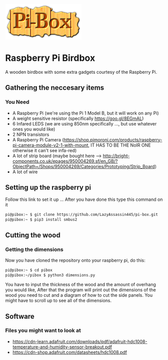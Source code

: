 ![piBox](/doc/pibox.png)

# Raspberry Pi Birdbox
A wooden birdbox with some extra gadgets courtesy of the Raspberry Pi.

## Gathering the neccesary items
### You Need
* A Raspberry Pi (we're using the Pi 1 Model B, but it will work on any Pi)
* A weight sensitive resistor (specifically https://goo.gl/8EGmAL)
* 6 Infared LEDS (we are using 850nm specifically ..., but use whatever ones you would like)
* 2 NPN transistors
* A Raspberry Pi Camera (https://shop.pimoroni.com/products/raspberry-pi-camera-module-v2-1-with-mount, IT HAS TO BE THE NoIR ONE otherwise it can't see infa-red)
* A lot of strip board (maybe bought here --> http://bright-components.co.uk/epages/950004269.sf/en_GB/?ObjectPath=/Shops/950004269/Categories/Prototyping/Strip_Board)
* A lot of wire

## Setting up the raspberry pi
Follow this link to set it up ...
After you have done this type this command on it

```console
pi@pibox:~ $ git clone https://github.com/LazyAssassin445/pi-box.git
pi@pibox:~ $ pip3 install smbus2
```


## Cutting the wood
### Getting the dimensions
Now you have cloned the repository onto your raspberry pi, do this:

```console
pi@pibox:~ $ cd pibox
pi@pibox:~/pibox $ python3 dimensions.py
```

You have to input the thickness of the wood and the amount of overhang you would like, After that the program will print out the dimensions of the wood you need to cut and a diagram of how to cut the side panels.
You might have to scroll up to see all of the dimensions.

## Software
### Files you might want to look at
* https://cdn-learn.adafruit.com/downloads/pdf/adafruit-hdc1008-temperature-and-humidity-sensor-breakout.pdf
* https://cdn-shop.adafruit.com/datasheets/hdc1008.pdf
